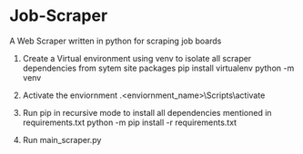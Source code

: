 # Job-Scraper
A Web Scraper written in python for scraping job boards

1. Create a Virtual environment using venv to isolate all scraper dependencies from sytem site packages
pip install virtualenv
python<version> -m venv <virtual-environment-name>

2. Activate the enviornment
   .\<enviornment_name>\Scripts\activate  
3. Run pip in recursive mode to install all dependencies mentioned in requirements.txt
python -m pip install -r requirements.txt

4. Run main_scraper.py
